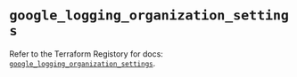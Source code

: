 # `google_logging_organization_settings`

Refer to the Terraform Registory for docs: [`google_logging_organization_settings`](https://registry.terraform.io/providers/hashicorp/google-beta/5.29.0/docs/resources/google_logging_organization_settings).
